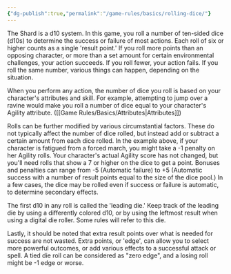 ```yaml
---
{"dg-publish":true,"permalink":"/game-rules/basics/rolling-dice/"}
---
```


The Shard is a d10 system. In this game, you roll a number of ten-sided dice (d10s) to determine the success or failure of most actions. Each roll of six or higher counts as a single 'result point.' If you roll more points than an opposing character, or more than a set amount for certain environmental challenges, your action succeeds. If you roll fewer, your action fails. If you roll the same number, various things can happen, depending on the situation. 

When you perform any action, the number of dice you roll is based on your character's attributes and skill. For example, attempting to jump over a ravine would make you roll a number of dice equal to your character's Agility attribute. ([[Game Rules/Basics/Attributes\|Attributes]]) 

Rolls can be further modified by various circumstantial factors. These do not typically affect the number of dice rolled, but instead add or subtract a certain amount from each dice rolled. In the example above, if your character is fatigued from a forced march, you might take a -1 penalty on her Agility rolls. Your character's actual Agility score has not changed, but you'll need rolls that show a 7 or higher on the dice to get a point. Bonuses and penalties can range from -5 (Automatic failure) to +5 (Automatic success with a number of result points equal to the size of the dice pool.) In a few cases, the dice may be rolled even if success or failure is automatic, to determine secondary effects.

The first d10 in any roll is called the 'leading die.' Keep track of the leading die by using a differently colored d10, or by using the leftmost result when using a digital die roller. Some rules will refer to this die. 

Lastly, it should be noted that extra result points over what is needed for success are not wasted. Extra points, or 'edge', can allow you to select more powerful outcomes, or add various effects to a successful attack or spell. A tied die roll can be considered as "zero edge", and a losing roll might be -1 edge or worse.